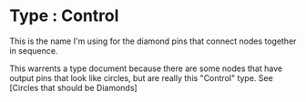 # Type : Control

This is the name I'm using for the diamond pins that connect nodes together in sequence.

This warrents a type document because there are some nodes that have output pins that look like circles, but are really this "Control" type.
See [Circles that should be Diamonds]